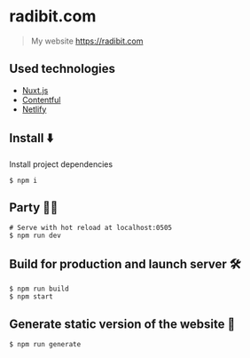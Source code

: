 # radibit.com

> My website https://radibit.com

## Used technologies

- [Nuxt.js](https://nuxtjs.org/)
- [Contentful](https://www.contentful.com/)
- [Netlify](https://www.netlify.com/)

## Install ⬇️

Install project dependencies

```
$ npm i
```

## Party 🤵🏻

```
# Serve with hot reload at localhost:0505
$ npm run dev
```

## Build for production and launch server 🛠️

```
$ npm run build
$ npm start
```

## Generate static version of the website 🐳

```
$ npm run generate
```

